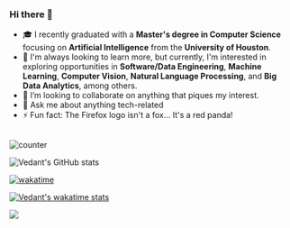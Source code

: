 ### Hi there 👋


- 🎓 I recently graduated with a **Master's degree in Computer Science** focusing on **Artificial Intelligence** from the **University of Houston**.
- 🌱 I'm always looking to learn more, but currently, I'm interested in exploring opportunities in **Software/Data Engineering**, **Machine Learning**, **Computer Vision**, **Natural Language Processing**, and **Big Data Analytics**, among others.
- 👯 I’m looking to collaborate on anything that piques my interest.
- 💬 Ask me about anything tech-related
- ⚡ Fun fact: The Firefox logo isn't a fox… It's a red panda!

## 

![counter](https://enkxu1slpcm1izp.m.pipedream.net)

![Vedant's GitHub stats](https://github-readme-stats.vercel.app/api?username=jedirhymetrix&include_all_commits=true&count_private=true&show_icons=true&theme=radical)

[![wakatime](https://wakatime.com/badge/user/efc06740-1227-4279-ba04-cf3d605bcffb.svg)](https://wakatime.com/@efc06740-1227-4279-ba04-cf3d605bcffb)

[![Vedant's wakatime stats](https://github-readme-stats.vercel.app/api/wakatime?username=jedirhymetrix)](https://wakatime.com/@JediRhymeTrix)

![](https://hit.yhype.me/github/profile?user_id=26216205)
